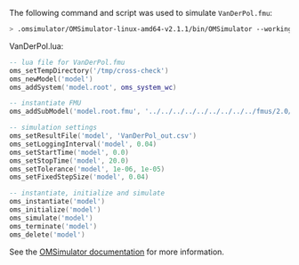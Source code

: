 The following command and script was used to simulate `VanDerPol.fmu`:
```bash
> .omsimulator/OMSimulator-linux-amd64-v2.1.1/bin/OMSimulator --workingDir=results/2.0/cs/linux64/OMSimulator/v2.1.1/Test-FMUs/0.0.2/VanDerPol --stripRoot=true --skipCSVHeader=true --addParametersToCSV=true --suppressPath=true --timeout=60 VanDerPol.lua
```

VanDerPol.lua:
```lua
-- lua file for VanDerPol.fmu
oms_setTempDirectory('/tmp/cross-check')
oms_newModel('model')
oms_addSystem('model.root', oms_system_wc)

-- instantiate FMU
oms_addSubModel('model.root.fmu', '../../../../../../../../../fmus/2.0/cs/linux64/Test-FMUs/0.0.2/VanDerPol/VanDerPol.fmu')

-- simulation settings
oms_setResultFile('model', 'VanDerPol_out.csv')
oms_setLoggingInterval('model', 0.04)
oms_setStartTime('model', 0.0)
oms_setStopTime('model', 20.0)
oms_setTolerance('model', 1e-06, 1e-05)
oms_setFixedStepSize('model', 0.04)

-- instantiate, initialize and simulate
oms_instantiate('model')
oms_initialize('model')
oms_simulate('model')
oms_terminate('model')
oms_delete('model')
```
See the [OMSimulator documentation](https://openmodelica.org/doc/OMSimulator/master/html/index.html) for more information.

